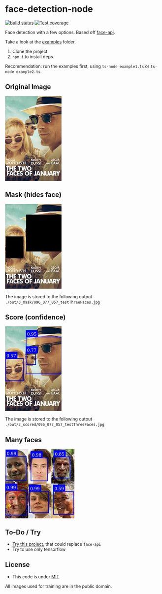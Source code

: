 # face-detection-node

[![build status][ci-image]][ci-url]
[![Test coverage][codecov-image]][codecov-url]

Face detection with a few options. Based off [face-api](https://github.com/vladmandic/face-api).

Take a look at the [examples](./examples) folder.

1. Clone the project
2. `npm i` to install deps.

Recommendation: run the examples first, using `ts-node example1.ts` or `ts-node example2.ts`.

## Original Image

![original](./examples/in/testThreeFaces.jpg)

## Mask (hides face)

![masked](./examples/out/_3_mask/096_077_057_testThreeFaces.jpg)

The image is stored to the following output `./out/3_mask/096_077_057_testThreeFaces.jpg`

## Score (confidence)

![scored](./examples/out/_3_score/096_077_057_testThreeFaces.jpg)

The image is stored to the following output `./out/3_scored/096_077_057_testThreeFaces.jpg`

## Many faces

![scored](./examples/out/_6_score/0100_0100_0100_099_086_060_wikimedia.jpeg)

## To-Do / Try

- [Try this project](https://github.com/vladmandic/human), that could replace `face-api`
- Try to use only tensorflow

## License

- This code is under [MIT](./LICENSE)

All images used for training are in the public domain.

[ci-image]: https://github.com/santimirandarp/face-detection-node/workflows/Linters/badge.svg?branch=main
[ci-url]: https://github.com/santimirandarp/face-detection-node/actions?query=workflow%3A%22Node.js+CI%22
[codecov-image]: https://img.shields.io/codecov/c/github/santimirandarp/face-detection-node.svg
[codecov-url]: https://codecov.io/gh/santimirandarp/face-detection-node
